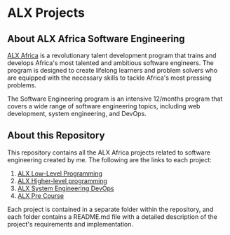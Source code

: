 # ALX Projects

## About ALX Africa Software Engineering
[ALX Africa](https://www.alxafrica.com/) is a revolutionary talent development program that trains and develops Africa's most talented and ambitious software engineers. The program is designed to create lifelong learners and problem solvers who are equipped with the necessary skills to tackle Africa's most pressing problems.

The Software Engineering program is an intensive 12/months program that covers a wide range of software engineering topics, including web development, system engineering, and DevOps.

## About this Repository
This repository contains all the ALX Africa projects related to software engineering created by me. The following are the links to each project:

1. [ALX Low-Level Programming](https://github.com/zakelh6/alx-low_level_programming)
2. [ALX Higher-level programming](https://github.com/zakelh6/alx-higher_level_programming)
3. [ALX System Engineering DevOps](https://github.com/zakelh6/alx-system_engineering-devops)
4. [ALX Pre Course](https://github.com/zakelh6/alx-pre_course)

Each project is contained in a separate folder within the repository, and each folder contains a README.md file with a detailed description of the project's requirements and implementation.
